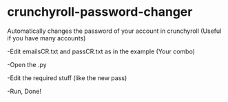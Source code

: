 # crunchyroll-password-changer
Automatically changes the password of your account in crunchyroll (Useful if you have many accounts)

-Edit emailsCR.txt and passCR.txt as in the example (Your combo)

-Open the .py

-Edit the required stuff (like the new pass)

-Run, Done!
